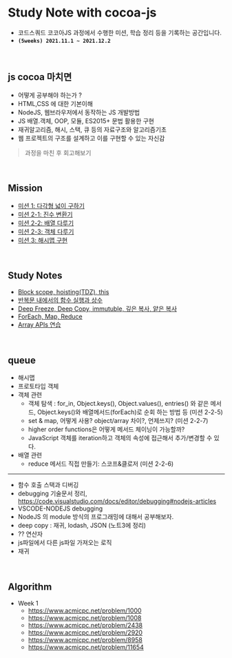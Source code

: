 # **Study Note with cocoa-js**

- 코드스쿼드 코코아JS 과정에서 수행한 미션, 학습 정리 등을 기록하는 공간입니다.
- **`(5weeks) 2021.11.1 ~ 2021.12.2`**

<br>

## js cocoa 마치면

- 어떻게 공부해야 하는가 ?
- HTML,CSS 에 대한 기본이해
- NodeJS, 웹브라우저에서 동작하는 JS 개발방법
- JS 배열.객체, OOP, 모듈, ES2015+ 문법 활용한 구현
- 재귀알고리즘, 해시, 스택, 큐 등의 자료구조와 알고리즘기초
- 웹 프로젝트의 구조를 설계하고 이를 구현할 수 있는 자신감

> 과정을 마친 후 회고해보기

<br>

## **Mission**

- [미션 1: 다각형 넓이 구하기](mission/mission_01_getArea.js)
- [미션 2-1: 진수 변환기](mission/mission_02_1_playNotation.js)
- [미션 2-2: 배열 다루기](mission/mission_02_2_playArray.js)
- [미션 2-3: 객체 다루기](mission/mission_02_3_playObject.js)
- [미션 3: 해시맵 구현](mission/mission_03_hash.js)

<br>

## **Study Notes**

- [Block scope, hoisting(TDZ), this](note/01_block-scope_hoisting,%20this.md)
- [반복문 내에서의 함수 실행과 상수](note/02_function_in_loops.md)
- [Deep Freeze, Deep Copy, immutuble, 깊은 복사, 얕은 복사](note/03_deep-copy_deep-freezing.md)
- [ForEach, Map, Reduce](note/04_foreach_map_reduce.md)
- [Array APIs 연습](note/05_array_api.md)

<br>

## **queue**

- 해시맵
- 프로토타입 객체
- 객체 관련
  - 객체 탐색 : for_in, Object.keys(), Object.values(), entries() 와 같은 메서드, Object.keys()와 배열메서드(forEach)로 순회 하는 방법 등 (미션 2-2-5)
  - set & map, 어떻게 사용? object/array 차이?, 언제쓰지? (미션 2-2-7)
  - higher order functions은 어떻게 메서드 체이닝이 가능할까?
  - JavaScript 객체를 iteration하고 객체의 속성에 접근해서 추가/변경할 수 있다.
- 배열 관련
  - reduce 메서드 직접 만들기: 스코프&클로저 (미션 2-2-6)

---

- 함수 호출 스택과 디버깅
- debugging 기술문서 정리, https://code.visualstudio.com/docs/editor/debugging#nodejs-articles
- VSCODE-NODEJS debugging
- NodeJS 의 module 방식의 프로그래밍에 대해서 공부해보자.
- deep copy : 재귀, lodash, JSON (노트3에 정리)
- ?? 연산자
- js파일에서 다른 js파일 가져오는 로직
- 재귀

<br>

## **Algorithm**

- Week 1
  - https://www.acmicpc.net/problem/1000
  - https://www.acmicpc.net/problem/1008
  - https://www.acmicpc.net/problem/2438
  - https://www.acmicpc.net/problem/2920
  - https://www.acmicpc.net/problem/8958
  - https://www.acmicpc.net/problem/11654
